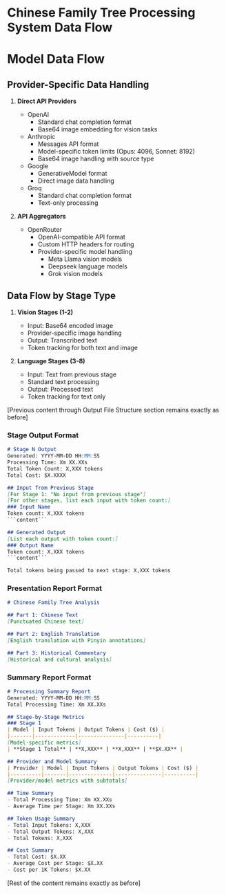 # Chinese Family Tree Processing System Data Flow

# Model Data Flow

## Provider-Specific Data Handling

1. **Direct API Providers**
   - OpenAI
     * Standard chat completion format
     * Base64 image embedding for vision tasks
   - Anthropic
     * Messages API format
     * Model-specific token limits (Opus: 4096, Sonnet: 8192)
     * Base64 image handling with source type
   - Google
     * GenerativeModel format
     * Direct image data handling
   - Groq
     * Standard chat completion format
     * Text-only processing

2. **API Aggregators**
   - OpenRouter
     * OpenAI-compatible API format
     * Custom HTTP headers for routing
     * Provider-specific model handling
       - Meta Llama vision models
       - Deepseek language models
       - Grok vision models

## Data Flow by Stage Type

1. **Vision Stages (1-2)**
   - Input: Base64 encoded image
   - Provider-specific image handling
   - Output: Transcribed text
   - Token tracking for both text and image

2. **Language Stages (3-8)**
   - Input: Text from previous stage
   - Standard text processing
   - Output: Processed text
   - Token tracking for text only

[Previous content through Output File Structure section remains exactly as before]

### Stage Output Format
```markdown
# Stage N Output
Generated: YYYY-MM-DD HH:MM:SS
Processing Time: Xm XX.XXs
Total Token Count: X,XXX tokens
Total Cost: $X.XXXX

## Input from Previous Stage
[For Stage 1: "No input from previous stage"]
[For other stages, list each input with token count:]
### Input Name
Token count: X,XXX tokens
```content```

## Generated Output
[List each output with token count:]
### Output Name
Token count: X,XXX tokens
```content```

Total tokens being passed to next stage: X,XXX tokens
```

### Presentation Report Format
```markdown
# Chinese Family Tree Analysis

## Part 1: Chinese Text
[Punctuated Chinese text]

## Part 2: English Translation
[English translation with Pinyin annotations]

## Part 3: Historical Commentary
[Historical and cultural analysis]
```

### Summary Report Format
```markdown
# Processing Summary Report
Generated: YYYY-MM-DD HH:MM:SS
Total Processing Time: Xm XX.XXs

## Stage-by-Stage Metrics
### Stage 1
| Model | Input Tokens | Output Tokens | Cost ($) |
|-------|-------------|---------------|----------|
[Model-specific metrics]
| **Stage 1 Total** | **X,XXX** | **X,XXX** | **$X.XX** |

## Provider and Model Summary
| Provider | Model | Input Tokens | Output Tokens | Cost ($) |
|----------|-------|--------------|---------------|----------|
[Provider/model metrics with subtotals]

## Time Summary
- Total Processing Time: Xm XX.XXs
- Average Time per Stage: Xm XX.XXs

## Token Usage Summary
- Total Input Tokens: X,XXX
- Total Output Tokens: X,XXX
- Total Tokens: X,XXX

## Cost Summary
- Total Cost: $X.XX
- Average Cost per Stage: $X.XX
- Cost per 1K Tokens: $X.XX
```

[Rest of the content remains exactly as before]
